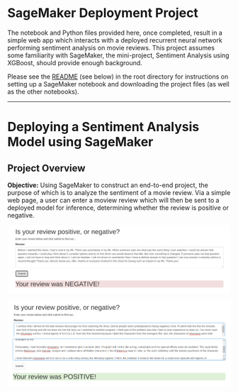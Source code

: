 # SageMaker Deployment Project

The notebook and Python files provided here, once completed, result in a simple web app which interacts with a deployed recurrent neural network performing sentiment analysis on movie reviews. This project assumes some familiarity with SageMaker, the mini-project, Sentiment Analysis using XGBoost, should provide enough background.

Please see the [README](https://github.com/udacity/sagemaker-deployment/tree/master/README.md) (see below) in the root directory for instructions on setting up a SageMaker notebook and downloading the project files (as well as the other notebooks).

---
# Deploying a Sentiment Analysis Model using SageMaker

## Project Overview

**Objective:** Using SageMaker to construct an end-to-end project, the purpose of which is to analyze the sentiment of a movie review. 
  Via a simple web page, a user can enter a moview review which will then be sent to a deployed model for inference, determining whether the review is positive or     negative.

![sarcastic_review](./img/sarcastic_review.png)

![positive_review_1](./img/positive_review_1.png)
![positive_review_2](./img/positive_review_2.png)
